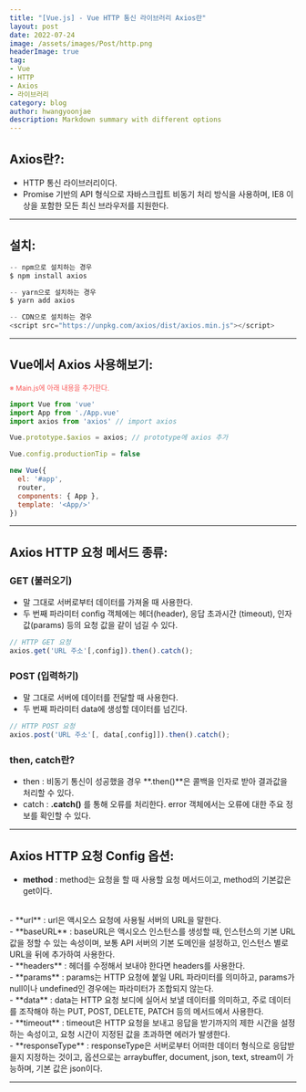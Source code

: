 ```yaml
---
title: "[Vue.js] - Vue HTTP 통신 라이브러리 Axios란"
layout: post
date: 2022-07-24
image: /assets/images/Post/http.png
headerImage: true
tag:
- Vue
- HTTP
- Axios
- 라이브러리
category: blog
author: hwangyoonjae
description: Markdown summary with different options
---
```


## Axios란?:
- HTTP 통신 라이브러리이다.
- Promise 기반의 API 형식으로 자바스크립트 비동기 처리 방식을 사용하며, IE8 이상을 포함한 모든 최신 브라우저를 지원한다.

* * *

## 설치:
```javascript
-- npm으로 설치하는 경우
$ npm install axios

-- yarn으로 설치하는 경우
$ yarn add axios

-- CDN으로 설치하는 경우
<script src="https://unpkg.com/axios/dist/axios.min.js"></script> 
```

* * *

## Vue에서 Axios 사용해보기:
<span style="color:#FA5858; font-size:12px">※ Main.js에 아래 내용을 추가한다.</span>
```javascript
import Vue from 'vue'
import App from './App.vue'
import axios from 'axios' // import axios

Vue.prototype.$axios = axios; // prototype에 axios 추가

Vue.config.productionTip = false

new Vue({
  el: '#app',
  router,
  components: { App },
  template: '<App/>'
})
```

* * *

## Axios HTTP 요청 메서드 종류:
### GET (불러오기)
- 말 그대로 서버로부터 데이터를 가져올 때 사용한다.
- 두 번째 파라미터 config 객체에는 헤더(header), 응답 초과시간 (timeout), 인자 값(params) 등의 요청 값을 같이 넘길 수 있다.
```javascript
// HTTP GET 요청
axios.get('URL 주소'[,config]).then().catch();
```

### POST (입력하기)
- 말 그대로 서버에 데이터를 전달할 때 사용한다.
- 두 번째 파라미터 data에 생성할 데이터를 넘긴다.
```javascript
// HTTP POST 요청
axios.post('URL 주소'[, data[,config]]).then().catch();
```

### then, catch란?
- then : 비동기 통신이 성공했을 경우 **.then()**은 콜백을 인자로 받아 결과값을 처리할 수 있다.
- catch : **.catch()** 를 통해 오류를 처리한다. error 객체에서는 오류에 대한 주요 정보를 확인할 수 있다.

* * *

## Axios HTTP 요청 Config 옵션:
- **method** : method는 요청을 할 때 사용할 요청 메서드이고, method의 기본값은 get이다.
<br>
- **url** : url은 액시오스 요청에 사용될 서버의 URL을 말한다.
<br>
- **baseURL** : baseURL은 액시오스 인스턴스를 생성할 때, 인스턴스의 기본 URL 값을 정할 수 있는 속성이며, 보통 API 서버의 기본 도메인을 설정하고, 인스턴스 별로 URL을 뒤에 추가하여 사용한다.
<br>
- **headers** : 헤더를 수정해서 보내야 한다면 headers를 사용한다.
<br>
- **params** : params는 HTTP 요청에 붙일 URL 파라미터를 의미하고, params가 null이나 undefined인 경우에는 파라미터가 조합되지 않는다.
<br>
- **data** : data는 HTTP 요청 보디에 실어서 보낼 데이터를 의미하고, 주로 데이터를 조작해야 하는 PUT, POST, DELETE, PATCH 등의 메서드에서 사용한다.
<br>
- **timeout** : timeout은 HTTP 요청을 보내고 응답을 받기까지의 제한 시간을 설정하는 속성이고, 요청 시간이 지정된 값을 초과하면 에러가 발생한다.
<br>
- **responseType** : responseType은 서버로부터 어떠한 데이터 형식으로 응답받을지 지정하는 것이고, 옵션으로는 arraybuffer, 
document, json, text, stream이 가능하며, 기본 값은 json이다.

* * *